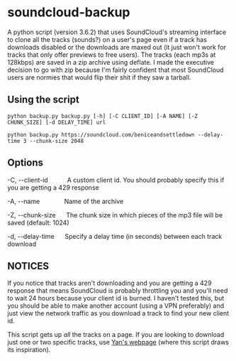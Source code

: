 # soundcloud-backup

A python script (version 3.6.2) that uses SoundCloud's streaming interface to clone all the tracks (sounds?) on a user's page even if a track has downloads disabled or the downloads are maxed out (it just won't work for tracks that only offer previews to free users). The tracks (each mp3s at 128kbps) are saved in a zip archive using deflate. I made the executive decision to go with zip because I'm fairly confident that most SoundCloud users are normies that would flip their shit if they saw a tarball.

## Using the script

```python backup.py backup.py [-h] [-C CLIENT_ID] [-A NAME] [-Z CHUNK_SIZE] [-d DELAY_TIME] url```

```python backup.py https://soundcloud.com/beniceandsettledown --delay-time 3 --chunk-size 2048```

## Options

-C, --client-id&nbsp;&nbsp;&nbsp;&nbsp;&nbsp;&nbsp;&nbsp;&nbsp;&nbsp;&nbsp;&nbsp;A custom client id. You should probably specify this if you are getting a 429 response

-A, --name&nbsp;&nbsp;&nbsp;&nbsp;&nbsp;&nbsp;&nbsp;&nbsp;&nbsp;&nbsp;&nbsp;&nbsp;&nbsp;&nbsp;Name of the archive

-Z, --chunk-size&nbsp;&nbsp;&nbsp;&nbsp;&nbsp;&nbsp;The chunk size in which pieces of the mp3 file will be saved (default: 1024)

-d, --delay-time&nbsp;&nbsp;&nbsp;&nbsp;&nbsp;&nbsp;Specify a delay time (in seconds) between each track download

## NOTICES

If you notice that tracks aren't downloading and you are getting a 429 response that means SoundCloud is probably throttling you and you'll need to wait 24 hours because your client id is burned. I haven't tested this, but you should be able to make another account (using a VPN preferably) and just view the network traffic as you download a track to find your new client id.

This script gets up *all* the tracks on a page. If you are looking to download just one or two specific tracks, use [Yan's webpage](https://diracdeltas.github.io/SoundDrop/) (where this script draws its inspiration).
